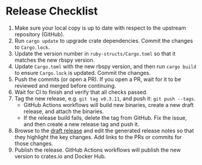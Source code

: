 # Release Checklist

1. Make sure your local copy is up to date with respect to the upstream repository (GitHub).
1. Run `cargo update` to upgrade crate dependencies. Commit the changes to `Cargo.lock`.
1. Update the version number in `ruby-structs/Cargo.toml` so that it matches the new rbspy version.
1. Update `Cargo.toml` with the new rbspy version, and then run `cargo build` to ensure `Cargo.lock` is updated. Commit the changes.
1. Push the commits (or open a PR). If you open a PR, wait for it to be reviewed and merged before continuing.
1. Wait for CI to finish and verify that all checks passed.
1. Tag the new release, e.g. `git tag v0.3.11`, and push it: `git push --tags`.
    - GitHub Actions workflows will build new binaries, create a new draft release, and attach the binaries.
    - If the release build fails, delete the tag from GitHub. Fix the issue, and then create a new release tag and push it.
1. Browse to the [draft release](https://github.com/rbspy/rbspy/releases) and edit the generated release notes so that they highlight the key changes. Add links to the PRs or commits for those changes.
1. Publish the release. GitHub Actions workflows will publish the new version to crates.io and Docker Hub.
